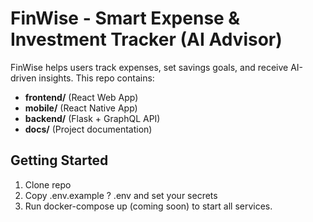 # FinWise - Smart Expense & Investment Tracker (AI Advisor)

FinWise helps users track expenses, set savings goals, and receive AI-driven insights.
This repo contains:
- **frontend/** (React Web App)
- **mobile/** (React Native App)
- **backend/** (Flask + GraphQL API)
- **docs/** (Project documentation)

## Getting Started
1. Clone repo
2. Copy .env.example ? .env and set your secrets
3. Run docker-compose up (coming soon) to start all services.

